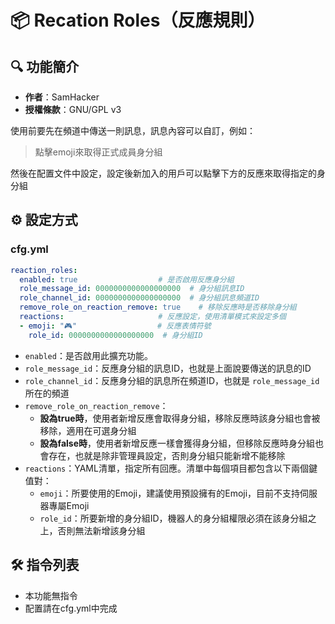 # 📦 Recation Roles（反應規則）

## 🔍 功能簡介
- **作者**：SamHacker
- **授權條款**：GNU/GPL v3

使用前要先在頻道中傳送一則訊息，訊息內容可以自訂，例如：

> 點擊emoji來取得正式成員身分組

然後在配置文件中設定，設定後新加入的用戶可以點擊下方的反應來取得指定的身分組

## ⚙️ 設定方式

### cfg.yml
```yaml
reaction_roles:
  enabled: true                  # 是否啟用反應身分組
  role_message_id: 0000000000000000000  # 身分組訊息ID
  role_channel_id: 0000000000000000000  # 身分組訊息頻道ID
  remove_role_on_reaction_remove: true    # 移除反應時是否移除身分組
  reactions:                     # 反應設定，使用清單模式來設定多個
  - emoji: "🎮"                  # 反應表情符號
    role_id: 0000000000000000000  # 身分組ID
```

- `enabled`：是否啟用此擴充功能。
- `role_message_id`：反應身分組的訊息ID，也就是上面說要傳送的訊息的ID
- `role_channel_id`：反應身分組的訊息所在頻道ID，也就是 `role_message_id` 所在的頻道
- `remove_role_on_reaction_remove`：
  - **設為true時**，使用者新增反應會取得身分組，移除反應時該身分組也會被移除，適用在可選身分組
  - **設為false時**，使用者新增反應一樣會獲得身分組，但移除反應時身分組也會存在，也就是除非管理員設定，否則身分組只能新增不能移除
- `reactions`：YAML清單，指定所有回應。清單中每個項目都包含以下兩個鍵值對：
  - `emoji`：所要使用的Emoji，建議使用預設擁有的Emoji，目前不支持伺服器專屬Emoji
  - `role_id`：所要新增的身分組ID，機器人的身分組權限必須在該身分組之上，否則無法新增該身分組

## 🛠 指令列表
- 本功能無指令
- 配置請在cfg.yml中完成